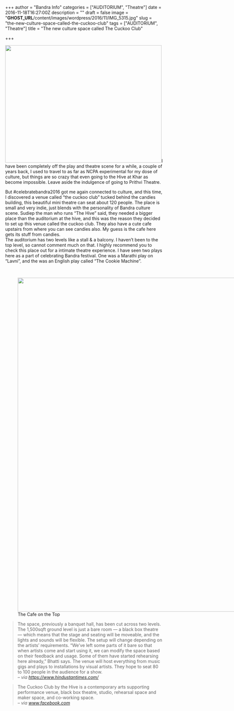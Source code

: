 +++
author = "Bandra Info"
categories = ["AUDITORIUM", "Theatre"]
date = 2016-11-18T16:27:00Z
description = ""
draft = false
image = "__GHOST_URL__/content/images/wordpress/2016/11/IMG_5315.jpg"
slug = "the-new-culture-space-called-the-cuckoo-club"
tags = ["AUDITORIUM", "Theatre"]
title = "The new culture space called The Cuckoo Club"

+++


<p dir="ltr"><img loading="lazy" class="alignright size-medium wp-image-10797" src="https://i1.wp.com/bandra.info/wp-content/uploads/2016/11/IMG_5315.jpg?resize=500%2C375&#038;ssl=1" alt="" width="500" height="375" srcset="https://i1.wp.com/bandra.info/wp-content/uploads/2016/11/IMG_5315.jpg?resize=500%2C375&amp;ssl=1 500w, https://i1.wp.com/bandra.info/wp-content/uploads/2016/11/IMG_5315.jpg?resize=768%2C576&amp;ssl=1 768w, https://i1.wp.com/bandra.info/wp-content/uploads/2016/11/IMG_5315.jpg?resize=1024%2C768&amp;ssl=1 1024w, https://i1.wp.com/bandra.info/wp-content/uploads/2016/11/IMG_5315.jpg?w=1700&amp;ssl=1 1700w, https://i1.wp.com/bandra.info/wp-content/uploads/2016/11/IMG_5315.jpg?w=2550&amp;ssl=1 2550w" sizes="(max-width: 500px) 100vw, 500px" data-recalc-dims="1" />I have been completely off the play and theatre scene for a while, a couple of years back, I used to travel to as far as NCPA experimental for my dose of culture, but things are so crazy that even going to the Hive at Khar as become impossible. Leave aside the indulgence of going to Prithvi Theatre.</p>
<p>But #celebratebandra2016 got me again connected to culture, and this time, I discovered a venue called “the cuckoo club” tucked behind the candies building, this beautiful mini theatre can seat about 120 people. The place is small and very indie, just blends with the personality of Bandra culture scene. Sudiep the man who runs “The Hive” said, they needed a bigger place than the auditorium at the hive, and this was the reason they decided to set up this venue called the cuckoo club. They also have a cute cafe upstairs from where you can see candies also. My guess is the cafe here gets its stuff from candies.<br />
The auditorium has two levels like a stall &amp; a balcony. I haven&#8217;t been to the top level, so cannot comment much on that. I highly recommend you to check this place out for a intimate theatre experience. I have seen two plays here as a part of celebrating Bandra festival. One was a Marathi play on “Lavni”, and the was an English play called “The Cookie Machine”.</p>
<p>&nbsp;</p>
<p><figure style="width: 799px" class="wp-caption aligncenter"><a href="https://i1.wp.com/bandra.info/wp-content/uploads/2016/11/IMG_4181_full.jpg?ssl=1"><img loading="lazy" class="aligncenter" src="https://i1.wp.com/bandra.info/wp-content/uploads/2016/11/IMG_4181.jpg?resize=799%2C1067&#038;ssl=1" width="799" height="1067" align="middle" data-recalc-dims="1" /></a><figcaption class="wp-caption-text">The Cafe on the Top</figcaption></figure></p>
<blockquote><p>The space, previously a banquet hall, has been cut across two levels. The 1,500sqft ground level is just a bare room — a black box theatre — which means that the stage and seating will be moveable, and the lights and sounds will be flexible. The setup will change depending on the artists’ requirements. “We’ve left some parts of it bare so that when artists come and start using it, we can modify the space based on their feedback and usage. Some of them have started rehearsing here already,” Bhatti says. The venue will host everything from music gigs and plays to installations by visual artists. They hope to seat 80 to 100 people in the audience for a show.<br />
<cite> &#8211; via <a href="https://www.hindustantimes.com/art-and-culture/exclusive-the-first-look-at-a-new-performance-venue-in-bandra/story-GQ5ojBndUrT4LLGOLKzoaO.html">https://www.hindustantimes.com/</a></cite></p></blockquote>
<blockquote><p>The Cuckoo Club by the Hive is a contemporary arts supporting performance venue, black box theatre, studio, rehearsal space and maker space, and co-working space.<br />
<cite> &#8211; via <a href="httpss://www.facebook.com/pg/toocuckoo/about/?ref=page_internal">www.facebook.com</a></cite></p></blockquote>



